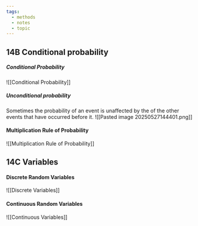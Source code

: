 ```yaml
---
tags:
  - methods
  - notes
  - topic
---
```

## 14B Conditional probability
##### Conditional Probability
![[Conditional Probability]]
##### Unconditional probability
Sometimes the probability of an event is unaffected by the of the other events that have occurred before it.
![[Pasted image 20250527144401.png]]
#### Multiplication Rule of Probability
![[Multiplication Rule of Probability]]
## 14C Variables
#### Discrete Random Variables
![[Discrete Variables]]

#### Continuous Random Variables
![[Continuous Variables]]

